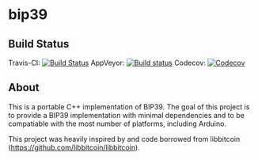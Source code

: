 # bip39

## Build Status
Travis-CI: [![Build Status](https://travis-ci.org/ciband/bip39.svg?branch=master)](https://travis-ci.org/ciband/bip39)
AppVeyor: [![Build status](https://ci.appveyor.com/api/projects/status/65u86i7vcyse36k3/branch/master?svg=true)](https://ci.appveyor.com/project/ciband/bip39/branch/master)
Codecov: [![Codecov](https://badgen.now.sh/codecov/c/github/ciband/bip39)](https://codecov.io/gh/ciband/bip39)

## About
This is a portable C++ implementation of BIP39.  The goal of this project is to provide a BIP39 implementation with minimal dependencies and to be compatiable with the most number of platforms, including Arduino.

This project was heavily inspired by and code borrowed from libbitcoin (https://github.com/libbitcoin/libbitcoin).
